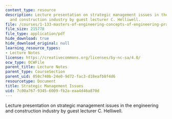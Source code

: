 ```yaml
---
content_type: resource
description: Lecture presentation on strategic management issues in the engineering
  and construction industry by guest lecturer C. Helliwell.
file: /courses/1-133-masters-of-engineering-concepts-of-engineering-practice-fall-2007/7c00a76793456009fb2aeaa4d46a870d_lec_13.pdf
file_size: 215778
file_type: application/pdf
hide_download: true
hide_download_original: null
learning_resource_types:
- Lecture Notes
license: https://creativecommons.org/licenses/by-nc-sa/4.0/
ocw_type: OCWFile
parent_title: Lecture Notes
parent_type: CourseSection
parent_uid: 050c740b-24e0-9d72-fac3-d18eafb8f4d6
resourcetype: Document
title: Strategic Management Issues
uid: 7c00a767-9345-6009-fb2a-eaa4d46a870d
---
```

Lecture presentation on strategic management issues in the engineering and construction industry by guest lecturer C. Helliwell.